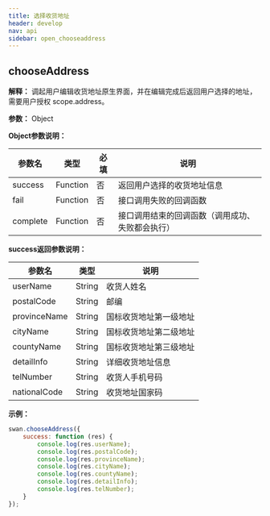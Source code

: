 ```yaml
---
title: 选择收货地址
header: develop
nav: api
sidebar: open_chooseaddress
---
```

chooseAddress
---
**解释：** 调起用户编辑收货地址原生界面，并在编辑完成后返回用户选择的地址，需要用户授权 scope.address。

**参数：** Object

**Object参数说明：**

|参数名 |类型  |必填  |说明|
|---- | ---- | ---- |---- |
|success | Function |  否  | 返回用户选择的收货地址信息|
|fail   | Function  |  否  | 接口调用失败的回调函数|
|complete  |  Function  |  否 |  接口调用结束的回调函数（调用成功、失败都会执行）|

**success返回参数说明：**

|参数名 |类型 | 说明|
|---- | ---- | ---- |
|userName|String |  收货人姓名|
|postalCode  |String|  邮编|
|provinceName|    String|  国标收货地址第一级地址|
|cityName|    String|  国标收货地址第二级地址|
|countyName|  String|  国标收货地址第三级地址|
|detailInfo|  String|  详细收货地址信息|
|telNumber|   String|  收货人手机号码|
|nationalCode|	String	|收货地址国家码|

**示例：**
```js
swan.chooseAddress({
    success: function (res) {
        console.log(res.userName);
        console.log(res.postalCode);
        console.log(res.provinceName);
        console.log(res.cityName);
        console.log(res.countyName);
        console.log(res.detailInfo);
        console.log(res.telNumber);
    }
});
```
<!-- #### 错误码

**Andriod**

|错误码|说明|
|--|--|
|201|解析失败，请检查调起协议是否合法。|
|202|解析失败，请检查参数是否正确。|
|1001|执行失败|
|1002|用户取消操作错误码|
|1003|选择失败状态码|

**iOS**

|错误码|说明|
|--|--|
|202|解析失败，请检查参数是否正确。|
|10001|内部错误|
|10002|网络请求失败|
|10004|用户拒绝(user not login)| -->
